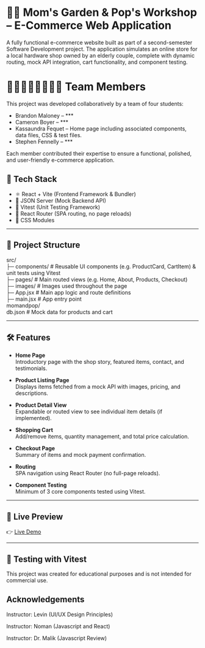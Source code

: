 #  👵👴 Mom's Garden & Pop's Workshop – E-Commerce Web Application
 
A fully functional e-commerce website built as part of a second-semester Software Development project. The application simulates an online store for a local hardware shop owned by an elderly couple, complete with dynamic routing, mock API integration, cart functionality, and component testing.

#  🧑‍💻🧑‍💻👩‍💻🧑‍💻 Team Members

This project was developed collaboratively by a team of four students:
- Brandon Maloney – ***
- Cameron Boyer – ***
- Kassaundra Fequet – Home page including associated components, data files, CSS & test files.
- Stephen Fennelly – ***

Each member contributed their expertise to ensure a functional, polished, and user-friendly e-commerce application.
## 🚀 Tech Stack
 
- ⚛️ React + Vite (Frontend Framework & Bundler)
- 📄 JSON Server (Mock Backend API)
- 🧪 Vitest (Unit Testing Framework)
- 🔁 React Router (SPA routing, no page reloads)
- 🎨 CSS Modules
 
---
 
## 📁 Project Structure
 
src/  
├─ components/     # Reusable UI components (e.g. ProductCard, CartItem) & unit tests using Vitest  
├─ pages/          # Main routed views (e.g. Home, About, Products, Checkout)  
├─ images/         # Images used throughout the page  
├─ App.jsx         # Main app logic and route definitions  
├─ main.jsx        # App entry point  
momandpop/  
db.json             # Mock data for products and cart  
 
---
 
## 🛠 Features

-  **Home Page**  
  Introductory page with the shop story, featured items, contact, and testimonials.
 
-  **Product Listing Page**  
  Displays items fetched from a mock API with images, pricing, and descriptions.
 
-  **Product Detail View**  
  Expandable or routed view to see individual item details (if implemented).
 
-  **Shopping Cart**  
  Add/remove items, quantity management, and total price calculation.
 
-  **Checkout Page**  
  Summary of items and mock payment confirmation.
 
-  **Routing**  
  SPA navigation using React Router (no full-page reloads).
 
-  **Component Testing**  
  Minimum of 3 core components tested using Vitest.
 
---
 
## 🔗 Live Preview
 
👉 [Live Demo](https://www.figma.com/proto/hlGbBnLK6zS4mjWAkJhth4/Final-Sprint-Mom-s-Garden---Pop-s-Workshop?node-id=0-1&t=jAjIqvTBBeKKMgRB-1)
 
---
 
## 🧪 Testing with Vitest
 <!--
 
 ```bash
Run all tests
npm run test  
 
-->
 
This project was created for educational purposes and is not intended for commercial use.
 
## Acknowledgements
 
Instructor: Levin (UI/UX Design Principles)
 
Instructor: Noman (Javascript and React)
 
Instructor: Dr. Malik (Javascript Review)




